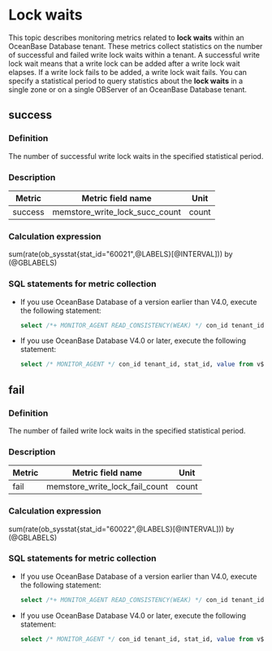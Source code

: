 # Lock waits

This topic describes monitoring metrics related to **lock waits** within an OceanBase Database tenant. These metrics collect statistics on the number of successful and failed write lock waits within a tenant. A successful write lock wait means that a write lock can be added after a write lock wait elapses. If a write lock fails to be added, a write lock wait fails. You can specify a statistical period to query statistics about the **lock waits** in a single zone or on a single OBServer of an OceanBase Database tenant.

## success

### Definition

The number of successful write lock waits in the specified statistical period.

### Description

| **Metric** |     **Metric field name**      | **Unit** |
|------------|--------------------------------|----------|
| success    | memstore_write_lock_succ_count | count    |

### Calculation expression

sum(rate(ob_sysstat{stat_id="60021",@LABELS}[@INTERVAL])) by (@GBLABELS)

### SQL statements for metric collection

* If you use OceanBase Database of a version earlier than V4.0, execute the following statement:

  ```sql
  select /*+ MONITOR_AGENT READ_CONSISTENCY(WEAK) */ con_id tenant_id, stat_id, value from v$sysstat where stat_id IN (60021) and (con_id > 1000 or con_id = 1) and class < 1000
  ```

* If you use OceanBase Database V4.0 or later, execute the following statement:

  ```sql
  select /* MONITOR_AGENT */ con_id tenant_id, stat_id, value from v$sysstat where stat_id IN (60021) and (con_id > 1000 or con_id = 1) and class < 1000
  ```

## fail

### Definition

The number of failed write lock waits in the specified statistical period.

### Description

| **Metric** |     **Metric field name**      | **Unit** |
|------------|--------------------------------|----------|
| fail       | memstore_write_lock_fail_count | count    |

### Calculation expression

sum(rate(ob_sysstat{stat_id="60022",@LABELS}[@INTERVAL])) by (@GBLABELS)

### SQL statements for metric collection

* If you use OceanBase Database of a version earlier than V4.0, execute the following statement:

  ```sql
  select /*+ MONITOR_AGENT READ_CONSISTENCY(WEAK) */ con_id tenant_id, stat_id, value from v$sysstat where stat_id IN (60022) and (con_id > 1000 or con_id = 1) and class < 1000
  ```

* If you use OceanBase Database V4.0 or later, execute the following statement:

  ```sql
  select /* MONITOR_AGENT */ con_id tenant_id, stat_id, value from v$sysstat where stat_id IN (60022) and (con_id > 1000 or con_id = 1) and class < 1000
  ```
